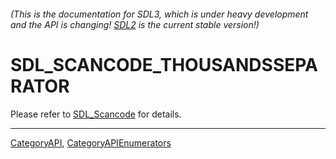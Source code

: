 ###### (This is the documentation for SDL3, which is under heavy development and the API is changing! [SDL2](https://wiki.libsdl.org/SDL2/) is the current stable version!)
# SDL_SCANCODE_THOUSANDSSEPARATOR

Please refer to [SDL_Scancode](SDL_Scancode) for details.

----
[CategoryAPI](CategoryAPI), [CategoryAPIEnumerators](CategoryAPIEnumerators)

